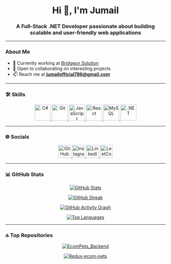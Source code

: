 <!-- GitHub README -->

<h1 align="center">Hi 👋, I'm Jumail</h1>
<h3 align="center">A Full-Stack .NET Developer passionate about building scalable and user-friendly web applications</h3>

---

### About Me

- 🚀 Currently working at [Bridgeon Solution](http://bridgeon.in/)
- 🤝 Open to collaborating on interesting projects
- 📫 Reach me at **jumailofficial786@gmail.com**

---

### 🛠️ Skills

<p align="center">
  <a href="https://docs.microsoft.com/en-us/dotnet/csharp/" target="_blank">
    <img src="https://raw.githubusercontent.com/danielcranney/readme-generator/main/public/icons/skills/csharp-colored.svg" width="50" height="50" alt="C#">
  </a>
  <a href="https://git-scm.com/" target="_blank">
    <img src="https://raw.githubusercontent.com/danielcranney/readme-generator/main/public/icons/skills/git-colored.svg" width="50" height="50" alt="Git">
  </a>
  <a href="https://developer.mozilla.org/en-US/docs/Web/JavaScript" target="_blank">
    <img src="https://raw.githubusercontent.com/danielcranney/readme-generator/main/public/icons/skills/javascript-colored.svg" width="50" height="50" alt="JavaScript">
  </a>
  <a href="https://reactjs.org/" target="_blank">
    <img src="https://raw.githubusercontent.com/danielcranney/readme-generator/main/public/icons/skills/react-colored.svg" width="50" height="50" alt="React">
  </a>
  <a href="https://www.mysql.com/" target="_blank">
    <img src="https://raw.githubusercontent.com/danielcranney/readme-generator/main/public/icons/skills/mysql-colored.svg" width="50" height="50" alt="MySQL">
  </a>
  <a href="https://dotnet.microsoft.com/" target="_blank">
    <img src="https://raw.githubusercontent.com/danielcranney/readme-generator/main/public/icons/skills/dot-net-colored.svg" width="50" height="50" alt=".NET">
  </a>
</p>

---

### 🌐 Socials

<p align="center">
  <a href="https://github.com/jumail12" target="_blank">
    <img src="https://raw.githubusercontent.com/danielcranney/readme-generator/main/public/icons/socials/github.svg" width="40" height="40" alt="GitHub">
  </a>
  <a href="https://www.instagram.com/jumail_._0_1/" target="_blank">
    <img src="https://raw.githubusercontent.com/danielcranney/readme-generator/main/public/icons/socials/instagram.svg" width="40" height="40" alt="Instagram">
  </a>
  <a href="https://www.linkedin.com/in/muhammed-jumail-4b064728b/" target="_blank">
    <img src="https://raw.githubusercontent.com/danielcranney/readme-generator/main/public/icons/socials/linkedin.svg" width="40" height="40" alt="LinkedIn">
  </a>
  <a href="https://leetcode.com/u/jumail_12/" target="_blank">
    <img src="https://raw.githubusercontent.com/rahuldkjain/github-profile-readme-generator/master/src/images/icons/Social/leet-code.svg" width="40" height="40" alt="LeetCode">
  </a>
</p>

---

### 📊 GitHub Stats

<p align="center">
  <a href="http://www.github.com/jumail12">
    <img src="https://github-readme-stats.vercel.app/api?username=jumail12&show_icons=true&count_private=true&title_color=0891b2&text_color=ffffff&icon_color=0891b2&bg_color=1c1917&hide_border=true" alt="GitHub Stats">
  </a>
</p>
<p align="center">
  <a href="http://www.github.com/jumail12">
    <img src="https://github-readme-streak-stats.herokuapp.com/?user=jumail12&stroke=ffffff&background=1c1917&ring=0891b2&fire=0891b2&currStreakNum=ffffff&currStreakLabel=0891b2&sideNums=ffffff&sideLabels=ffffff&dates=ffffff&hide_border=true" alt="GitHub Streak">
  </a>
</p>
<p align="center">
  <a href="https://activity-graph.herokuapp.com/graph?username=jumail12&bg_color=1c1917&color=ffffff&line=0891b2&point=ffffff&area_color=1c1917&area=true&hide_border=true&custom_title=GitHub%20Activity%20Graph">
    <img src="https://activity-graph.herokuapp.com/graph?username=jumail12&theme=react-dark&hide_border=true" alt="GitHub Activity Graph">
  </a>
</p>
<p align="center">
  <a href="https://github.com/jumail12">
    <img src="https://github-readme-stats.vercel.app/api/top-langs/?username=jumail12&langs_count=8&layout=compact&title_color=0891b2&text_color=ffffff&icon_color=0891b2&bg_color=1c1917&hide_border=true" alt="Top Languages">
  </a>
</p>

---

### 🔝 Top Repositories

<p align="center">
  <a href="https://github.com/jumail12/EcomPets_Backend">
    <img src="https://github-readme-stats.vercel.app/api/pin/?username=jumail12&repo=EcomPets_Backend&title_color=0891b2&text_color=ffffff&icon_color=0891b2&bg_color=1c1917&hide_border=true" alt="EcomPets_Backend">
  </a>
</p>
<p align="center">
  <a href="https://github.com/jumail12/Redux-ecom-pets">
    <img src="https://github-readme-stats.vercel.app/api/pin/?username=jumail12&repo=Redux-ecom-pets&title_color=0891b2&text_color=ffffff&icon_color=0891b2&bg_color=1c1917&hide_border=true" alt="Redux-ecom-pets">
  </a>
</p>



